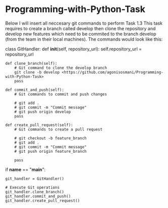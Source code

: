# Programming-with-Python-Task 

Below I will insert all neccesary git commands to perform Task 1.3 This task requires to create a branch called develop then clone the repository and develop new features which need to be commited to the branch develop (from the team in their local machines). The commands would look like this: 



class GitHandler:
    def __init__(self, repository_url):
        self.repository_url = repository_url

    def clone_branch(self):
        # Git command to clone the develop branch
        git clone -b develop <https://github.com/agonisosmani/Programming-with-Python-Task>
        pass

    def commit_and_push(self):
        # Git commands to commit and push changes
  
        # git add .
        # git commit -m "Commit message"
        # git push origin develop
        pass

    def create_pull_request(self):
        # Git commands to create a pull request
        
        # git checkout -b feature_branch
        # git add .
        # git commit -m "Commit message"
        # git push origin feature_branch
        
        pass
        
if __name__ == "__main__":
    
    git_handler = GitHandler()

    # Execute Git operations
    git_handler.clone_branch()
    git_handler.commit_and_push()
    git_handler.create_pull_request()
